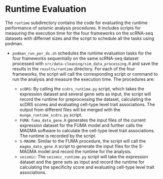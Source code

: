 # Runtime Evaluation
The `runtime` subdirectory contains the code for evaluating the runtime performance of _seismic_ analysis procedures. It includes scripts for measuring the execution time for the four frameworks on the  scRNA-seq datasets with differnet sizes and the script to schedule all the tasks using podman.

- `podman_run_per_ds.sh` schedules the runtime evaluation tasks for the four frameworks sequentially on the same scRNA-seq dataset processed with `src/data-cleaning/sim_data_processing.R` and save the results in the `results/runtime` directory. For each of the four frameworks, the script will call the corresponding script or command to run the analysis and measure the execution time. The procedures are:

    - `scDRS`: By calling the `scdrs_runtime.py` script, which takes the expression dataset and several gene sets as input, the script will record the runtime for preprocessing the dataset, calculating the scDRS scores and evaluating cell-type level trait associations. The output from different files will be merged with the `munge_runtime_scdrs.py` script.
    - `FUMA`: `fuma_data_gene.R` generates the input files of the current expression dataset for the FUMA model and further calls the MAGMA software to calculate the cell-type level trait associations. The runtime is recorded by the script.
    - `S-MAGMA`: Similar to the FUMA procedure, the script will call the `magma_data_gene.R` script to generate the input files for the S-MAGMA model and record the runtime for the analysis.
    - `seismic`: The `seismic_runtime.py` script will take the expression dataset and the gene sets as input and record the runtime for calculating the specificity score and evaluating cell-type level trait associations.
